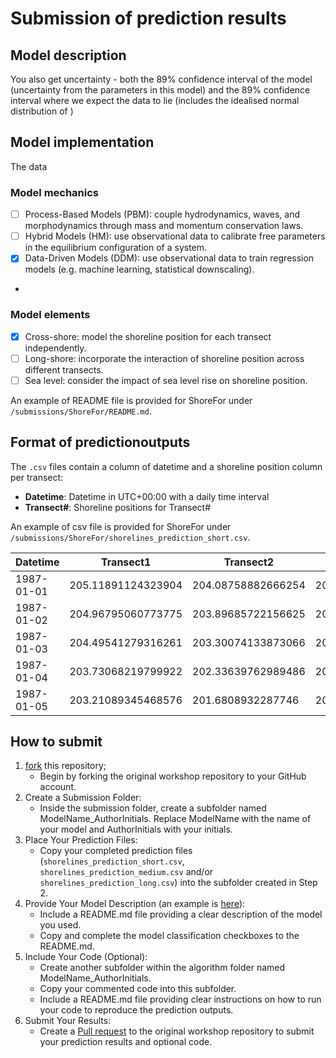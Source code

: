 # Submission of prediction results

## Model description



You also get uncertainty - both the 89% confidence interval of the model (uncertainty from the parameters in this model) and the 89% confidence interval where we expect the data to lie (includes the idealised normal distribution of )

## Model implementation

The data 

### Model mechanics
- [ ] Process-Based Models (PBM): couple hydrodynamics, waves, and morphodynamics through mass and momentum conservation laws.
- [ ] Hybrid Models (HM): use observational data to calibrate free parameters in the equilibrium configuration of a system.
- [X] Data-Driven Models (DDM): use observational data to train regression models (e.g. machine learning, statistical downscaling).
- 
### Model elements
- [X] Cross-shore: model the shoreline position for each transect independently.
- [ ] Long-shore: incorporate the interaction of shoreline position across different transects.
- [ ] Sea level: consider the impact of sea level rise on shoreline position.

An example of README file is provided for ShoreFor under `/submissions/ShoreFor/README.md`.

## Format of predictionoutputs

The `.csv` files contain a column of datetime and a shoreline position column per transect:
- **Datetime**: Datetime in UTC+00:00 with a daily time interval
- **Transect#**: Shoreline positions for Transect#

An example of csv file is provided for ShoreFor under `/submissions/ShoreFor/shorelines_prediction_short.csv`.


| Datetime   | Transect1            | Transect2            | Transect3            | Transect4            | Transect5            | Transect6            | Transect7            | Transect8            | Transect9            |
|------------|----------------------|----------------------|----------------------|----------------------|----------------------|----------------------|----------------------|----------------------|----------------------|
| 1987-01-01 | 205.11891124323904   | 204.08758882666254   | 202.13085258743203   | 196.0803359484226    | 191.45061977131854   | 192.19580155837912   | 188.9250340205432    | 181.18928571858038   | 186.1579163228854    |
| 1987-01-02 | 204.96795060773775   | 203.89685722156625   | 201.9861879622457    | 196.00855816341195   | 191.4088724799744    | 192.17626593099686   | 188.8536051845174    | 181.34124192506576   | 186.26790913355129   |
| 1987-01-03 | 204.49541279316261   | 203.30074133873066   | 201.5327261308358    | 195.77939759832606   | 191.2724461464227    | 192.11240926928244   | 188.52548726304047   | 181.8269282636832    | 186.62048483455578   |
| 1987-01-04 | 203.73068219799922   | 202.33639762989486   | 200.7978806583673    | 195.40535829017648   | 191.04777253177662   | 192.00695825072114   | 188.08705149212935   | 182.621923462988     | 187.19839638237983   |
| 1987-01-05 | 203.21089345468576   | 201.6808932287746    | 200.29720338326715   | 195.1491510566559    | 190.89275913934344   | 191.9337614290439    | 188.15802321712619   | 183.16648726079416   | 187.59364107073932   |

## How to submit

1. [fork](https://github.com/yongjingmao/ShoreModel_Benchmark/fork) this repository;
   - Begin by forking the original workshop repository to your GitHub account.
2. Create a Submission Folder:
   - Inside the submission folder, create a subfolder named ModelName_AuthorInitials. Replace ModelName with the name of your model and AuthorInitials with your initials.
3. Place Your Prediction Files:
   - Copy your completed prediction files (`shorelines_prediction_short.csv`, `shorelines_prediction_medium.csv` and/or `shorelines_prediction_long.csv`) into the subfolder created in Step 2.
4. Provide Your Model Description (an example is [here](https://github.com/yongjingmao/ShoreModel_Benchmark/blob/main/submissions/ShoreFor/README.md)):
   - Include a README.md file providing a clear description of the model you used.
   - Copy and complete the model classification checkboxes to the README.md.
5. Include Your Code (Optional):
   - Create another subfolder within the algorithm folder named ModelName_AuthorInitials.
   - Copy your commented code into this subfolder.
   - Include a README.md file providing clear instructions on how to run your code to reproduce the prediction outputs.
6. Submit Your Results:
   - Create a [Pull request](https://docs.github.com/en/pull-requests/collaborating-with-pull-requests/proposing-changes-to-your-work-with-pull-requests/creating-a-pull-request-from-a-fork) to the original workshop repository to submit your prediction results and optional code.
